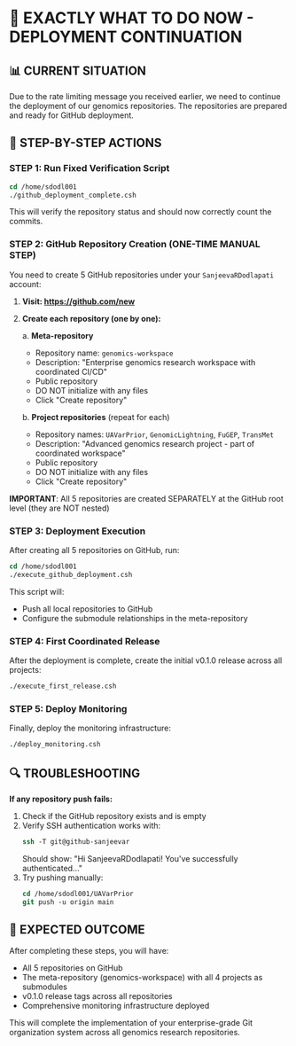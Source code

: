# 🚀 EXACTLY WHAT TO DO NOW - DEPLOYMENT CONTINUATION

## 📊 CURRENT SITUATION
Due to the rate limiting message you received earlier, we need to continue the deployment of our genomics repositories. The repositories are prepared and ready for GitHub deployment.

## 🎯 STEP-BY-STEP ACTIONS

### STEP 1: Run Fixed Verification Script
```tcsh
cd /home/sdodl001
./github_deployment_complete.csh
```
This will verify the repository status and should now correctly count the commits.

### STEP 2: GitHub Repository Creation (ONE-TIME MANUAL STEP)
You need to create 5 GitHub repositories under your `SanjeevaRDodlapati` account:

1. **Visit: https://github.com/new**

2. **Create each repository (one by one):**

   a. **Meta-repository**
   - Repository name: `genomics-workspace`
   - Description: "Enterprise genomics research workspace with coordinated CI/CD"
   - Public repository
   - DO NOT initialize with any files
   - Click "Create repository"
   
   b. **Project repositories** (repeat for each)
   - Repository names: `UAVarPrior`, `GenomicLightning`, `FuGEP`, `TransMet`
   - Description: "Advanced genomics research project - part of coordinated workspace"
   - Public repository
   - DO NOT initialize with any files
   - Click "Create repository"

**IMPORTANT**: All 5 repositories are created SEPARATELY at the GitHub root level (they are NOT nested)

### STEP 3: Deployment Execution
After creating all 5 repositories on GitHub, run:

```tcsh
cd /home/sdodl001
./execute_github_deployment.csh
```

This script will:
- Push all local repositories to GitHub
- Configure the submodule relationships in the meta-repository

### STEP 4: First Coordinated Release
After the deployment is complete, create the initial v0.1.0 release across all projects:

```tcsh
./execute_first_release.csh
```

### STEP 5: Deploy Monitoring
Finally, deploy the monitoring infrastructure:

```tcsh
./deploy_monitoring.csh
```

## 🔍 TROUBLESHOOTING

**If any repository push fails:**
1. Check if the GitHub repository exists and is empty
2. Verify SSH authentication works with:
   ```tcsh
   ssh -T git@github-sanjeevar
   ```
   Should show: "Hi SanjeevaRDodlapati! You've successfully authenticated..."
3. Try pushing manually:
   ```tcsh
   cd /home/sdodl001/UAVarPrior
   git push -u origin main
   ```

## 🎯 EXPECTED OUTCOME
After completing these steps, you will have:
- All 5 repositories on GitHub
- The meta-repository (genomics-workspace) with all 4 projects as submodules
- v0.1.0 release tags across all repositories
- Comprehensive monitoring infrastructure deployed

This will complete the implementation of your enterprise-grade Git organization system across all genomics research repositories.
